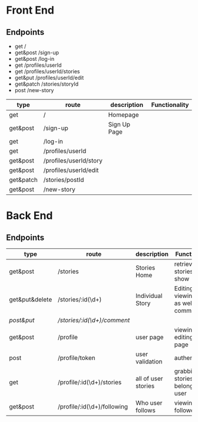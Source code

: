 # Front End

## Endpoints

* get /
* get&post /sign-up
* get&post /log-in
* get /profiles/userId
* get /profiles/userId/stories
* get&put /profiles/userId/edit
* get&patch /stories/storyId
* post /new-story

|type          |route                       | description      | Functionality |
|--------------|----------------------------|------------------|---------------|
|get           |  /                         | Homepage         |
|get&post      |  /sign-up                  |Sign Up Page      |
|get           |  /log-in                   |
|get           |  /profiles/userId          |
|get&post      |  /profiles/userId/story    |
|get&post      |  /profiles/userId/edit     |
|get&patch     |  /stories/postId           |
|get&post      |  /new-story                |

# Back End

## Endpoints

|type          |route                       | description       | Functionality           |
|--------------|----------------------------|-------------------|-------------------------|
|get&post      | /stories                   | Stories Home      | retrieve stories to show|
|get&put&delete| /stories/:id(\\d+)         | Individual Story  | Editing, viewing story as well as comments  |
|*post&put*      | */stories/:id(\\d+)/comment*|
|get&post      | /profile                    | user page        | viewing and editing user page|
|post          | /profile/token              | user validation  | authentication          |
|get           | /profile/:id(\\d+)/stories  | all of user stories| grabbing the stories belonging to user|
|get&post      | /profile/:id(\\d+)/following| Who user follows | viewing followers       |
